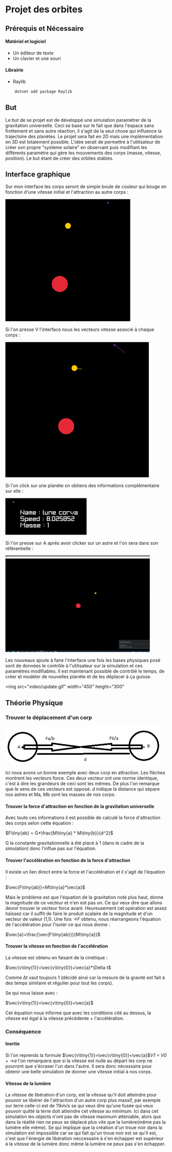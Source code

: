 # Projet des orbites

## Prérequis et Nécessaire

#### Matériel et logiciel 

* Un éditeur de texte
* Un clavier et une souri 

#### Librairie 

* Raylib 
```powershell
	dotnet add package Raylib
```

## But

Le but de se projet est de développé une simulation paramétrer de la gravitation universelle. Ceci se base sur le fait que dans l'espace sans frottement et sans autre réaction, il s'agit de la seul chose qui influence la trajectoire des planètes. Le projet sera fait en 2D mais une implémentation en 3D est totalement possible. L'idée serait de permettre à l'utilisateur de créer son propre "système solaire" en observant puis modifiant les différents paramètre qui gère les mouvements des corps (masse, vitesse, position). Le but étant de créer des orbites stables. 

## Interface graphique
Sur mon interface les corps seront de simple boule de couleur qui bouge en fonction d'une vitesse initial et l'attraction au autre corps :

<img src="img/orbites.png">

 Si l'on presse V l'interface nous les vecteurs vitesse associé à chaque corps :
 
<img src="img/orbitesV.png">

Si l'on click sur une planète on obtiens des informations complémentaire sur elle :

<img src="img/orbitesInfo.png">

Si l'on presse sur A après avoir clicker sur un astre et l'on sera dans son référentielle :

<img src="video/ref.gif" width="450" height="300">

Les nouveaux ajoute à faire l'interface une fois les bases physiques posé sont de données le contrôle à l'utilisateur sur la simulation et ces paramètres modifiables. Il est maintenant possible de contrôlé le temps, de créer et modéler de nouvelles planète et de les déplacer à ça guisse. 

<img src="video/update.gif" width="450" height="300"

## Théorie Physique

### Trouver le déplacement d'un corp

<img  src="img/EXEMPLE_GRAVITATION.png"><br>

Ici nous avons un bonne exemple avec deux corp en attraction. Les flèches montrent les vecteurs force. Ces deux vecteur ont une norme identique, c'est à dire les grandeurs de ceci sont les mêmes. De plus l'on remarque que le sens de ces vecteurs est opposé. *d* indique la distance qui sépare nos astres et Ma, Mb sont les masses de nos corps.

  

#### Trouver la force d'attraction en fonction de la gravitation universelle

Avec toute ces informations il est possible de calculé la force d'attraction des corps selon cette équation :

$F\tiny{ab} = G*\frac{M\tiny{a} * M\tiny{b}}{d^2}$

G la constante gravitationnelle à été placé à 1 (dans le cadre de la simulation) donc l'influe pas sur l'équation.

  

#### Trouver l'accélération en fonction de la force d'attraction

Il existe un lien direct entre la force et l'accélération et il s'agit de l'équation :

$\vec{F\tiny{ab}}=M\tiny{a}*\vec{a}$

Mais le problème est que l'équation de la gravitation noté plus haut, donne la magnitude de ce vecteur et n'en est pas un. Ce qui veux dire que allons devoir trouver le vecteur force avant. Heureusement cet opération est assez haïssez car il suffit de faire le produit scalaire de la magnitude et d'un vecteur de valeur (1,1). Une fois *→F* obtenu, nous réarrangeons l'équation de l'accélération pour l'isoler ce qui nous donne :

$\vec{a}=\frac{\vec{F\tiny{ab}}}{M\tiny{a}}$

#### Trouver la vitesse en fonction de l'accélération

La vitesse est obtenu en faisant de la cinétique :

$\vec{v\tiny{1}}=\vec{v\tiny{0}}+\vec{a}*\Delta t$

Comme Δt vaut toujours 1 (décidé ainsi car la mesure de la gravité est fait à des temps similaire et régulier pour tout les corps).

Se qui nous laisse avec : 

$\vec{v\tiny{1}}=\vec{v\tiny{0}}+\vec{a}$  

Cet équation nous informe que avec les conditions cité au dessus, la vitesse est égal à la vitesse précédente + l'accélération.

### Conséquence

#### Inertie
Si l'on reprends la formule $\vec{v\tiny{1}}=\vec{v\tiny{0}}+\vec{a}$*V1 = V0 + →a* l'on remarquera que si la vitesse est nulle au départ les corp ne pourront que s'écraser l'un dans l'autre. Il sera donc nécessaire pour obtenir une belle simulation de donner une vitesse initial à nos corps.

#### Vitesse de la lumière
La vitesse de libération d'un corp, est la vitesse qu'il doit atteindre pour pouvoir se libérer de l'attraction d'un autre corp plus massif, par exemple sur terre celle-ci est de 11km/s se qui veux dire qu'une fusée qui veux pouvoir quitté la terre doit atteindre cet vitesse au minimum. Ici dans cet simulation les objects n'ont pas de vitesse maximum atténiable, alors que dans la réalité rien ne peux se déplacé plus vite que la lumière(même pas la lumière elle même). Se qui implique que la création d'un troue noir dans la simulation est impossible car se qui fait qu'un troue noir est se qu'il est, c'est que l'énergie de libération neccessaire à s'en échapper est supérieur à la vitesse de la lumière donc même la lumière ne peux pas s'en échapper.

